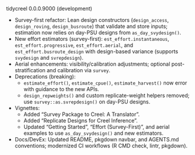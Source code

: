 tidycreel 0.0.0.9000 (development)

- Survey-first refactor: Lean design constructors (`design_access`, `design_roving`, `design_busroute`) that validate and store inputs; estimation now relies on day-PSU designs from `as_day_svydesign()`.
- New effort estimators (survey-first): `est_effort.instantaneous`, `est_effort.progressive`, `est_effort.aerial`, and `est_effort.busroute_design` with design-based variance (supports `svydesign` and `svrepdesign`).
- Aerial enhancements: visibility/calibration adjustments; optional post-stratification and calibration via `survey`.
- Deprecations (breaking):
  - `estimate_effort()`, `estimate_cpue()`, `estimate_harvest()` now error with guidance to the new APIs.
  - `design_repweights()` and custom replicate-weight helpers removed; use `survey::as.svrepdesign()` on day-PSU designs.
- Vignettes:
  - Added “Survey Package to Creel: A Translator”.
  - Added “Replicate Designs for Creel Inference”.
  - Updated “Getting Started”, “Effort (Survey-First)”, and aerial examples to use `as_day_svydesign()` and new estimators.
- Docs/DevEx: Updated README, pkgdown navbar, and AGENTS.md conventions; modernized CI workflows (R CMD check, lintr, pkgdown).
